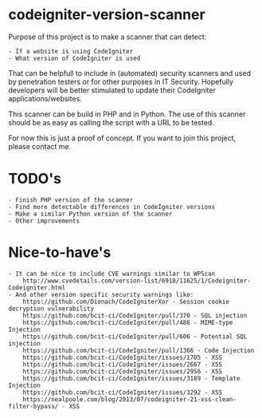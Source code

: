 # codeigniter-version-scanner

Purpose of this project is to make a scanner that can detect:

	- If a website is using CodeIgniter
	- What version of CodeIgniter is used

That can be helpfull to include in (automated) security scanners and used by penetration testers or 
for other purposes in IT Security. Hopefully developers will be better stimulated to update their 
CodeIgniter applications/websites.

This scanner can be build in PHP and in Python.
The use of this scanner should be as easy as calling the script with a URL to be tested.

For now this is just a proof of concept.
If you want to join this project, please contact me.

# TODO's
	- Finish PHP version of the scanner
	- Find more detectable differences in CodeIgniter versions
	- Make a similar Python version of the scanner
	- Other improvements
	
# Nice-to-have's
	- It can be nice to include CVE warnings similar to WPScan
		http://www.cvedetails.com/version-list/6918/11625/1/Codeigniter-Codeigniter.html
	- And other version specific security warnings like:
		https://github.com/Dionach/CodeIgniterXor - Session cookie decryption vulnerability 
		https://github.com/bcit-ci/CodeIgniter/pull/370 - SQL injection
		https://github.com/bcit-ci/CodeIgniter/pull/486 - MIME-type Injection
		https://github.com/bcit-ci/CodeIgniter/pull/606 - Potential SQL injection
		https://github.com/bcit-ci/CodeIgniter/pull/1366 - Code Injection
		https://github.com/bcit-ci/CodeIgniter/issues/1705 - XSS
		https://github.com/bcit-ci/CodeIgniter/issues/2667 - XSS
		https://github.com/bcit-ci/CodeIgniter/issues/2956 - XSS
		https://github.com/bcit-ci/CodeIgniter/issues/3189 - Template Injection
		https://github.com/bcit-ci/CodeIgniter/issues/3292 - XSS
		https://nealpoole.com/blog/2013/07/codeigniter-21-xss-clean-filter-bypass/ - XSS
